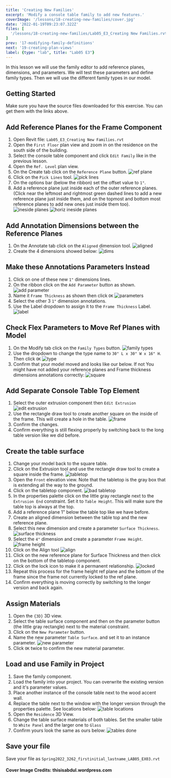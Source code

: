 ```yaml
---
title: 'Creating New Families'
excerpt: 'Modify a console table family to add new features.'
coverImage: '/lessons/18-creating-new-families/cover.jpg'
date: '2022-01-19T09:23:07.322Z'
files: [
  '/lessons/18-creating-new-families/Lab05_E3_Creating New Families.rvt'
]
prev: '17-modifying-family-definitions'
next: '19-creating-plan-views'
label: {type: "lab", title: "Lab05 E3"}
---
```


In this lesson we will use the family editor to add reference planes, dimensions, and parameters. We will test these parameters and define family types. Then we will use the different family types in our model.

## Getting Started

Make sure you have the source files downloaded for this exercise. You can get them with the links above.

## Add Reference Planes for the Frame Component

1. Open Revit file: ``Lab05_E3_Creating New Families.rvt``
2. Open the ``First Floor`` plan view and zoom in on the residence on the south side of the building.
3. Select the console table component and click ``Edit Family`` like in the previous lesson.
4. Open the ``Ref. Level`` plan view.
5. On the Create tab click on the ``Reference Plane`` button.
![ref plane](/lessons/18-creating-new-families/ref-plane.png)
6. Click on the ``Pick Lines`` tool.
![pick lines](/lessons/18-creating-new-families/pick-lines.png)
7. On the options bar (below the ribbon) set the offset value to ``1"``.
8. Add a reference plane just inside each of the outer reference planes. (Click near the leftmost and rightmost green dashed lines to add a new reference plane just inside them, and on the topmost and bottom most reference planes to add new ones just inside them too).
![ineside planes](/lessons/18-creating-new-families/inside-ref-planes.png)
![horiz ineside planes](/lessons/18-creating-new-families/horiz-ref-planes.png)

## Add Annotation Dimensions between the Reference Planes

1. On the Annotate tab click on the ``Aligned`` dimension tool.
![aligned](/lessons/18-creating-new-families/aligned.png)
2. Create the 4 dimensions showed below:
![dims](/lessons/18-creating-new-families/dims.png)

## Make these Annotations Parameters Instead

1. Click on one of these new ``1"`` dimensions lines.
2. On the ribbon click on the ``Add Parameter`` button as shown.
![add parameter](/lessons/18-creating-new-families/add-parameter.png)
3. Name it ``Frame Thickness`` as shown then click ``OK``
![parameters](/lessons/18-creating-new-families/parameters.png)
4. Select the other 3 ``1"`` dimension annotations.
5. Use the Label dropdown to assign it to the ``Frame Thickness`` Label.
![label](/lessons/18-creating-new-families/label.png)

## Check Flex Parameters to Move Ref Planes with Model

1. On the Modify tab click on the ``Family Types`` button.
![family types](/lessons/18-creating-new-families/family-types.png)
2. Use the dropdown to change the type name to ``30" L x 30" W x 16" H``. Then click ``OK``
![type](/lessons/18-creating-new-families/type.png)
3. Confirm that your model moved and looks like our below. If not You might have not added your reference planes and Frame thickness dimensions annotations correctly:
![square](/lessons/18-creating-new-families/square.png)

## Add Separate Console Table Top Element

1. Select the outer extrusion component then ``Edit Extrusion``
![edit extrusion](/lessons/18-creating-new-families/edit-extrusion.png)
2. Use the rectangle draw tool to create another square on the inside of the frame. This will create a hole in the table.
![frame](/lessons/18-creating-new-families/frame.png)
3. Confirm the changes.
4. Confirm everything is still flexing properly by switching back to the long table version like we did before.

## Create the table surface

1. Change your model back to the square table.
2. Click on the Extrusion tool and use the rectangle draw tool to create a square inside the frame.
![tabletop](/lessons/18-creating-new-families/tabletop-extrusion.png)
3. Open the ``Front`` elevation view. Note that the tabletop is the gray box that is extending all the way to the ground.
4. Click on the tabletop component.
![bad tabletop](/lessons/18-creating-new-families/bad-tabletop.png)
5. In the properties palette click on the little gray rectangle next to the ``Extrusion End`` constraint. Set it to ``Table Height``. This will make sure the table top is always at the top.
6. Add a reference plane 1" below the table top like we have before.
7. Create an aligned dimension between the table top and the new reference plane.
8. Select this new dimension and create a parameter ``Surface Thickness``.
![surface thickness](/lessons/18-creating-new-families/surface-thickness.png)
9. Select the ``4"`` dimension and create a parameter ``Frame Height``.
![frame height](/lessons/18-creating-new-families/frame-height.png)
10. Click on the Align tool
![align](/lessons/18-creating-new-families/align.png)
11. Click on the new reference plane for Surface Thickness and then click on the bottom of the tabletop component.
12. Click on the lock icon to make it a permanent relationship.
![locked](/lessons/18-creating-new-families/locked.png)
13. Repeat this process for the frame height ref plane and the bottom of the frame since the frame not currently locked to the ref plane.
14. Confirm everything is moving correctly by switching to the longer version and back again.

## Assign Materials

1. Open the ``{3D}`` 3D view.
2. Select the table surface component and then on the parameter button (the little gray rectangle) next to the material constraint.
3. Click on the ``New Parameter`` button.
4. Name the new parameter ``Table Surface``. and set it to an instance parameter.
![new parameter](/lessons/18-creating-new-families/new-parameter.png)
5. Click ``OK`` twice to confirm the new material parameter.

## Load and use Family in Project

1. Save the family component.
2. Load the family into your project. You can overwrite the existing version and it's parameter values.
3. Place another instance of the console table next to the wood accent wall.
4. Replace the table next to the window with the longer version through the properties palette. See locations below:
![table locations](/lessons/18-creating-new-families/table-locations.png)
5. Open the ``Residence`` 3D View.
6. Change the table surface materials of both tables. Set the smaller table to ``White Panel`` and the larger one to ``Glass``
7. Confirm yours look the same as ours below:
![tables done](/lessons/18-creating-new-families/tables-done.png)

## Save your file

Save your file as ``Spring2022_3262_firstinitial_lastname_LAB05_EX03.rvt``

#### Cover Image Credits: thisisabdul.wordpress.com